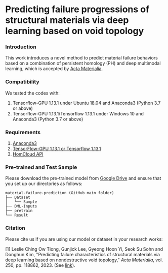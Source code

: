 # Predicting failure progressions of structural materials via deep learning based on void topology

### Introduction
This work introduces a novel method to predict material failure behaviors based on a combination of persistent homology (PH) and deep multimodal learning, which is accepted by [Acta Materialia](https://www.sciencedirect.com/science/article/pii/S1359645423001933).

### Compatibility
We tested the codes with:
  1) Tensorflow-GPU 1.13.1 under Ubuntu 18.04 and Anaconda3 (Python 3.7 or above)
  2) Tensorflow-GPU 1.13.1/Tensorflow 1.13.1 under Windows 10 and Anaconda3 (Python 3.7 or above)


### Requirements
  1) [Anaconda3](https://www.anaconda.com/distribution/#download-section)
  2) [TensorFlow-GPU 1.13.1 or Tensorflow 1.13.1](https://www.tensorflow.org/install/pip)
  3) [HomCloud API](https://homcloud.dev/python-api/)


### Pre-trained and Test Sample
Please download the pre-trained model from [Google Drive](https://drive.google.com/drive/folders/1_4Yr7Xnl04WTUSb_eVkLYFjq2J141Kl4?usp=sharing) and ensure that you set up our directories as follows:
```
material-failure-prediction (GitHub main folder)
├── Dataset
│   └── Sample
├── DML-Inputs
├── pretrain
└── Result
```


### Citation
Please cite us if you are using our model or dataset in your research works: <br />

[1] Leslie Ching Ow Tiong, Gunjick Lee, Gyeong Hoon Yi, Seok Su Sohn and Donghun Kim, "Predicting failure characteristics of structural materials via deep learning based on nondestructive void topology," *Acta Materialia*, vol. 250, pp. 118862, 2023. (See [link](https://www.sciencedirect.com/science/article/pii/S1359645423001933)).
